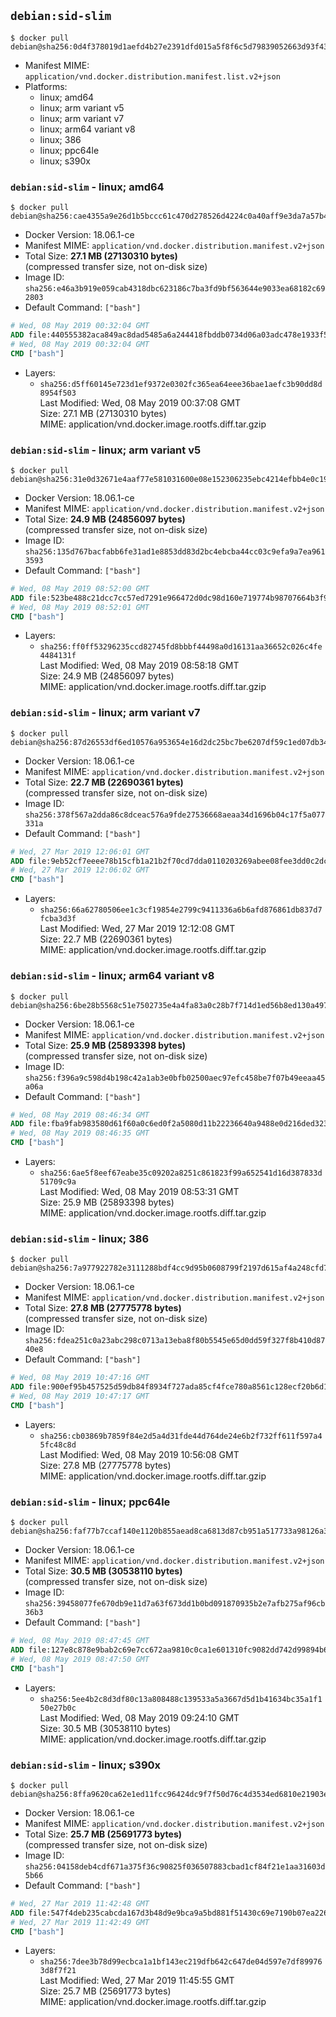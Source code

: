 ## `debian:sid-slim`

```console
$ docker pull debian@sha256:0d4f378019d1aefd4b27e2391dfd015a5f8f6c5d79839052663d93f438487854
```

-	Manifest MIME: `application/vnd.docker.distribution.manifest.list.v2+json`
-	Platforms:
	-	linux; amd64
	-	linux; arm variant v5
	-	linux; arm variant v7
	-	linux; arm64 variant v8
	-	linux; 386
	-	linux; ppc64le
	-	linux; s390x

### `debian:sid-slim` - linux; amd64

```console
$ docker pull debian@sha256:cae4355a9e26d1b5bccc61c470d278526d4224c0a40aff9e3da7a57b47ac21af
```

-	Docker Version: 18.06.1-ce
-	Manifest MIME: `application/vnd.docker.distribution.manifest.v2+json`
-	Total Size: **27.1 MB (27130310 bytes)**  
	(compressed transfer size, not on-disk size)
-	Image ID: `sha256:e46a3b919e059cab4318dbc623186c7ba3fd9bf563644e9033ea68182c692803`
-	Default Command: `["bash"]`

```dockerfile
# Wed, 08 May 2019 00:32:04 GMT
ADD file:440555382aca849ac8dad5485a6a244418fbddb0734d06a03adc478e1933f570 in / 
# Wed, 08 May 2019 00:32:04 GMT
CMD ["bash"]
```

-	Layers:
	-	`sha256:d5ff60145e723d1ef9372e0302fc365ea64eee36bae1aefc3b90dd8d8954f503`  
		Last Modified: Wed, 08 May 2019 00:37:08 GMT  
		Size: 27.1 MB (27130310 bytes)  
		MIME: application/vnd.docker.image.rootfs.diff.tar.gzip

### `debian:sid-slim` - linux; arm variant v5

```console
$ docker pull debian@sha256:31e0d32671e4aaf77e581031600e08e152306235ebc4214efbb4e0c192934b95
```

-	Docker Version: 18.06.1-ce
-	Manifest MIME: `application/vnd.docker.distribution.manifest.v2+json`
-	Total Size: **24.9 MB (24856097 bytes)**  
	(compressed transfer size, not on-disk size)
-	Image ID: `sha256:135d767bacfabb6fe31ad1e8853dd83d2bc4ebcba44cc03c9efa9a7ea9613593`
-	Default Command: `["bash"]`

```dockerfile
# Wed, 08 May 2019 08:52:00 GMT
ADD file:523be488c21dcc7cc57ed7291e966472d0dc98d160e719774b98707664b3f9b6 in / 
# Wed, 08 May 2019 08:52:01 GMT
CMD ["bash"]
```

-	Layers:
	-	`sha256:ff0ff53296235ccd82745fd8bbbf44498a0d16131aa36652c026c4fe4484131f`  
		Last Modified: Wed, 08 May 2019 08:58:18 GMT  
		Size: 24.9 MB (24856097 bytes)  
		MIME: application/vnd.docker.image.rootfs.diff.tar.gzip

### `debian:sid-slim` - linux; arm variant v7

```console
$ docker pull debian@sha256:87d26553df6ed10576a953654e16d2dc25bc7be6207df59c1ed07db347474186
```

-	Docker Version: 18.06.1-ce
-	Manifest MIME: `application/vnd.docker.distribution.manifest.v2+json`
-	Total Size: **22.7 MB (22690361 bytes)**  
	(compressed transfer size, not on-disk size)
-	Image ID: `sha256:378f567a2dda86c8dceac576a9fde27536668aeaa34d1696b04c17f5a077331a`
-	Default Command: `["bash"]`

```dockerfile
# Wed, 27 Mar 2019 12:06:01 GMT
ADD file:9eb52cf7eeee78b15cfb1a21b2f70cd7dda0110203269abee08fee3dd0c2dcb1 in / 
# Wed, 27 Mar 2019 12:06:02 GMT
CMD ["bash"]
```

-	Layers:
	-	`sha256:66a62780506ee1c3cf19854e2799c9411336a6b6afd876861db837d7fcba3d3f`  
		Last Modified: Wed, 27 Mar 2019 12:12:08 GMT  
		Size: 22.7 MB (22690361 bytes)  
		MIME: application/vnd.docker.image.rootfs.diff.tar.gzip

### `debian:sid-slim` - linux; arm64 variant v8

```console
$ docker pull debian@sha256:6be28b5568c51e7502735e4a4fa83a0c28b7f714d1ed56b8ed130a4972512a8e
```

-	Docker Version: 18.06.1-ce
-	Manifest MIME: `application/vnd.docker.distribution.manifest.v2+json`
-	Total Size: **25.9 MB (25893398 bytes)**  
	(compressed transfer size, not on-disk size)
-	Image ID: `sha256:f396a9c598d4b198c42a1ab3e0bfb02500aec97efc458be7f07b49eeaa45a06a`
-	Default Command: `["bash"]`

```dockerfile
# Wed, 08 May 2019 08:46:34 GMT
ADD file:fba9fab983580d61f60a0c6ed0f2a5080d11b22236640a9488e0d216ded3236b in / 
# Wed, 08 May 2019 08:46:35 GMT
CMD ["bash"]
```

-	Layers:
	-	`sha256:6ae5f8eef67eabe35c09202a8251c861823f99a652541d16d387833d51709c9a`  
		Last Modified: Wed, 08 May 2019 08:53:31 GMT  
		Size: 25.9 MB (25893398 bytes)  
		MIME: application/vnd.docker.image.rootfs.diff.tar.gzip

### `debian:sid-slim` - linux; 386

```console
$ docker pull debian@sha256:7a977922782e3111288bdf4cc9d95b0608799f2197d615af4a248cfd7fca7195
```

-	Docker Version: 18.06.1-ce
-	Manifest MIME: `application/vnd.docker.distribution.manifest.v2+json`
-	Total Size: **27.8 MB (27775778 bytes)**  
	(compressed transfer size, not on-disk size)
-	Image ID: `sha256:fdea251c0a23abc298c0713a13eba8f80b5545e65d0dd59f327f8b410d8740e8`
-	Default Command: `["bash"]`

```dockerfile
# Wed, 08 May 2019 10:47:16 GMT
ADD file:900ef95b457525d59db84f8934f727ada85cf4fce780a8561c128ecf20b6d184 in / 
# Wed, 08 May 2019 10:47:17 GMT
CMD ["bash"]
```

-	Layers:
	-	`sha256:cb03869b7859f84e2d5a4d31fde44d764de24e6b2f732ff611f597a45fc48c8d`  
		Last Modified: Wed, 08 May 2019 10:56:08 GMT  
		Size: 27.8 MB (27775778 bytes)  
		MIME: application/vnd.docker.image.rootfs.diff.tar.gzip

### `debian:sid-slim` - linux; ppc64le

```console
$ docker pull debian@sha256:faf77b7ccaf140e1120b855aead8ca6813d87cb951a517733a98126a3f992996
```

-	Docker Version: 18.06.1-ce
-	Manifest MIME: `application/vnd.docker.distribution.manifest.v2+json`
-	Total Size: **30.5 MB (30538110 bytes)**  
	(compressed transfer size, not on-disk size)
-	Image ID: `sha256:39458077fe670db9e11d7a63f673dd1b0bd091870935b2e7afb275af96cb36b3`
-	Default Command: `["bash"]`

```dockerfile
# Wed, 08 May 2019 08:47:45 GMT
ADD file:127e8c878e9bab2c69e7cc672aa9810c0ca1e601310fc9082dd742d99894b64a in / 
# Wed, 08 May 2019 08:47:50 GMT
CMD ["bash"]
```

-	Layers:
	-	`sha256:5ee4b2c8d3df80c13a808488c139533a5a3667d5d1b41634bc35a1f150e27b0c`  
		Last Modified: Wed, 08 May 2019 09:24:10 GMT  
		Size: 30.5 MB (30538110 bytes)  
		MIME: application/vnd.docker.image.rootfs.diff.tar.gzip

### `debian:sid-slim` - linux; s390x

```console
$ docker pull debian@sha256:8ffa9620ca62e1ed11fcc96424dc9f7f50d76c4d3534ed6810e21903e292d793
```

-	Docker Version: 18.06.1-ce
-	Manifest MIME: `application/vnd.docker.distribution.manifest.v2+json`
-	Total Size: **25.7 MB (25691773 bytes)**  
	(compressed transfer size, not on-disk size)
-	Image ID: `sha256:04158deb4cdf671a375f36c90825f036507883cbad1cf84f21e1aa31603d5b66`
-	Default Command: `["bash"]`

```dockerfile
# Wed, 27 Mar 2019 11:42:48 GMT
ADD file:547f4deb235cabcda167d3b48d9e9bca9a5bd881f51430c69e7190b07ea22645 in / 
# Wed, 27 Mar 2019 11:42:49 GMT
CMD ["bash"]
```

-	Layers:
	-	`sha256:7dee3b78d99ecbca1a1bf143ec219dfb642c647de04d597e7df899763d8f7f21`  
		Last Modified: Wed, 27 Mar 2019 11:45:55 GMT  
		Size: 25.7 MB (25691773 bytes)  
		MIME: application/vnd.docker.image.rootfs.diff.tar.gzip
